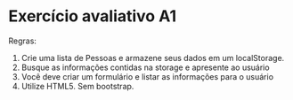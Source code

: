 # Exercício avaliativo A1

Regras:
1. Crie uma lista de Pessoas e armazene seus dados em um localStorage.
2. Busque as informações contidas na storage e apresente ao usuário
3. Você deve criar um formulário e listar as informações para o usuário
4. Utilize HTML5. Sem bootstrap.
